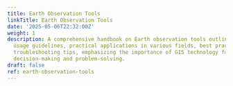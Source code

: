 ```yaml
---
title: Earth Observation Tools
linkTitle: Earth Observation Tools
date: '2025-05-06T22:32:00Z'
weight: 1
description: A comprehensive handbook on Earth observation tools outlines their purpose,
  usage guidelines, practical applications in various fields, best practices, and
  troubleshooting tips, emphasizing the importance of GIS technology for data-driven
  decision-making and problem-solving.
draft: false
ref: earth-observation-tools
---
```


